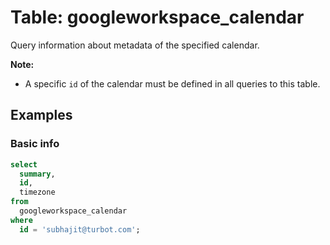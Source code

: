 # Table: googleworkspace_calendar

Query information about metadata of the specified calendar.

**Note:**

- A specific `id` of the calendar must be defined in all queries to this table.

## Examples

### Basic info

```sql
select
  summary,
  id,
  timezone
from
  googleworkspace_calendar
where
  id = 'subhajit@turbot.com';
```

